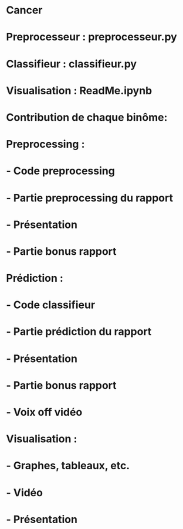 # Cancer

# Preprocesseur : preprocesseur.py
# Classifieur : classifieur.py
# Visualisation : ReadMe.ipynb

# Contribution de chaque binôme:
# Preprocessing :
# - Code preprocessing
# - Partie preprocessing du rapport
# - Présentation
# - Partie bonus rapport
# Prédiction :
# - Code classifieur
# - Partie prédiction du rapport
# - Présentation
# - Partie bonus rapport
# - Voix off vidéo
# Visualisation :
# - Graphes, tableaux, etc.
# - Vidéo
# - Présentation
